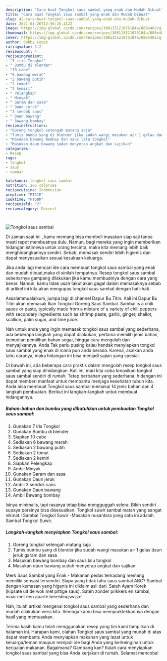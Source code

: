 ```yaml
---
description: "Cara buat Tongkol saus sambal yang enak dan Mudah Dibuat"
title: "Cara buat Tongkol saus sambal yang enak dan Mudah Dibuat"
slug: 42-cara-buat-tongkol-saus-sambal-yang-enak-dan-mudah-dibuat
date: 2021-01-26T12:56:25.412Z
image: https://img-global.cpcdn.com/recipes/308115121076184a/680x482cq70/tongkol-saus-sambal-foto-resep-utama.jpg
thumbnail: https://img-global.cpcdn.com/recipes/308115121076184a/680x482cq70/tongkol-saus-sambal-foto-resep-utama.jpg
cover: https://img-global.cpcdn.com/recipes/308115121076184a/680x482cq70/tongkol-saus-sambal-foto-resep-utama.jpg
author: Bobby Lopez
ratingvalue: 3.2
reviewcount: 4
recipeingredient:
- "7 iris Tongkol"
- " Bumbu di blender"
- "10 cabe"
- "6 bawang merah"
- "2 bawang putih"
- "2 tomat"
- "2 kemiri"
- " Pelengkap"
- " Minyak"
- " Garam dan sasa"
- " Daun jeruk"
- "3 sendok saos"
- " Daun bawang"
- " Bawang bombay"
recipeinstructions:
- "Goreng tongkol setengah matang saja"
- "Tumis bumbu yang di blender jika sudah wangi masukan air 1 gelas daun jeruk garam dan sasa"
- "Masukan bawang bombay dan saus lalu tongkol"
- "Masukan daun bawang sudah menyerap angkat dan sajikan"
categories:
- Resep
tags:
- tongkol
- saus
- sambal

katakunci: tongkol saus sambal 
nutrition: 285 calories
recipecuisine: Indonesian
preptime: "PT21M"
cooktime: "PT60M"
recipeyield: "2"
recipecategory: Dessert

---
```



![Tongkol saus sambal](https://img-global.cpcdn.com/recipes/308115121076184a/680x482cq70/tongkol-saus-sambal-foto-resep-utama.jpg)

Di zaman  saat ini , kamu memang bisa membeli masakan siap saji tanpa mesti repot membuatnya dulu. Namun, bagi mereka yang ingin memberikan hidangan istimewa untuk orang tercinta, maka kita memang lebih baik menghidangkannya sendiri. Sebab, memasak sendiri lebih higienis dan dapat menyesuaikan sesuai kesukaan keluarga.

Jika anda lagi mencari ide cara membuat tongkol saus sambal yang enak dan mudah dibuat,maka di sinilah tempatnya. Resep tongkol saus sambal  sebenarnya gampang dilakukan jika kamu membuatnya dengan cara yang benar. Namun, kamu tidak usah takut akan gagal dalam memasaknya 
sebab di artikel ini kita akan mengupas tongkol saus sambal dengan hati-hati.  

Assalammualaikum, jumpa lagi di channel Dapur Bu Titin. Kali ini Dapur Bu Titin akan memasak Ikan Tongkol Goreng Saus Sambal. Sambal is a chili sauce or paste, typically made from a mixture of a variety of chili peppers with secondary ingredients such as shrimp paste, garlic, ginger, shallot, scallion, palm sugar, and lime juice.

Nah untuk anda yang ingin memasak tongkol saus sambal yang sederhana, ada beberapa langkah yang dapat dilakukan, pertama memilih jenis bahan, kemudian pemilihan bahan segar, hingga cara mengolah dan menyajikannya. Anda Tak perlu pusing kalau hendak menyiapkan tongkol saus sambal yang enak di mana pun anda berada. Karena, asalkan anda  tahu caranya, maka hidangan ini bisa menjadi sajian yang spesial.

Di bawah ini, ada beberapa cara praktis  dalam mengolah resep tongkol saus sambal yang siap dihidangkan. Kali ini, mari kita coba kreasikan tongkol saus sambal sendiri di rumah. Tetap berbahan yang sederhana, hidangan ini dapat memberi manfaat untuk membantu menjaga kesehatan tubuh kita. Anda bisa membuat Tongkol saus sambal memakai 14 jenis bahan dan 4 langkah pembuatan. Berikut ini langkah-langkah untuk membuat hidangannya.

<!--inarticleads1-->

##### Bahan-bahan dan bumbu yang dibutuhkan untuk pembuatan Tongkol saus sambal:

1. Gunakan 7 iris Tongkol
1. Gunakan  Bumbu di blender
1. Siapkan 10 cabe
1. Sediakan 6 bawang merah
1. Sediakan 2 bawang putih
1. Sediakan 2 tomat
1. Sediakan 2 kemiri
1. Siapkan  Pelengkap
1. Ambil  Minyak
1. Gunakan  Garam dan sasa
1. Gunakan  Daun jeruk
1. Ambil 3 sendok saos
1. Gunakan  Daun bawang
1. Ambil  Bawang bombay


Isinya minimalis, tapi rasanya tetap bisa mengguggah selera. Bikin sendiri supaya porsinya bisa disesuaikan. Tongkol suwir sambal matah yang sangat nikmat.! Sambal Tongkol Suwir -Masakan nusantara yang satu ini adalah Sambal Tongkol Suwir. 

<!--inarticleads2-->

##### Langkah-langkah menyiapkan Tongkol saus sambal:

1. Goreng tongkol setengah matang saja
1. Tumis bumbu yang di blender jika sudah wangi masukan air 1 gelas daun jeruk garam dan sasa
1. Masukan bawang bombay dan saus lalu tongkol
1. Masukan daun bawang sudah menyerap angkat dan sajikan


Merk Saus Sambal yang Enak - Makanan pedas terkadang memang memiliki sensasi tersendiri. Siapa yang tidak tahu saus sambal ABC? Sambal dengan kemasan yang higenis ini diklaim asli dari. Sateh Ayam Korek (kipsaté uit de wok met pittige saus). Sateh zonder prikkers en sambal, maar met een aparte bereidingswijze. 

Nah, itulah artikel mengenai  tongkol saus sambal  yang sederhana dan mudah dilakukan versi kita. Semoga kamu bisa mempraktekkannya dengan hasil yang memuaskan. 

Terima kasih kamu telah menggunakan resep yang tim kami tampilkan di halaman ini. Harapan kami, olahan  Tongkol saus sambal yang mudah di atas dapat membantu Anda menyiapkan makanan yang lezat untuk keluarga/teman maupun menjadi ide bagi Anda yang berkeinginan untuk berjualan makanan. Bagaimana? Gampang kan? Itulah cara menyiapkan tongkol saus sambal yang bisa Anda kerjakan di rumah. Selamat mencoba!


